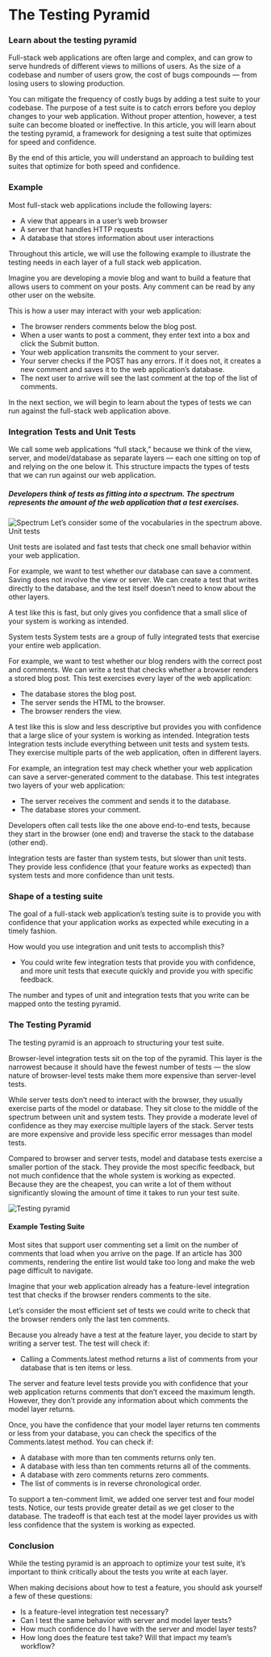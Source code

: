 # The Testing Pyramid

### Learn about the testing pyramid
Full-stack web applications are often large and complex, and can grow to serve hundreds of different views to millions of users. As the size of a codebase and number of users grow, the cost of bugs compounds — from losing users to slowing production.

You can mitigate the frequency of costly bugs by adding a test suite to your codebase. The purpose of a test suite is to catch errors before you deploy changes to your web application. Without proper attention, however, a test suite can become bloated or ineffective. In this article, you will learn about the testing pyramid, a framework for designing a test suite that optimizes for speed and confidence.

By the end of this article, you will understand an approach to building test suites that optimize for both speed and confidence.

### Example

Most full-stack web applications include the following layers:

- A view that appears in a user’s web browser
- A server that handles HTTP requests
- A database that stores information about user interactions

Throughout this article, we will use the following example to illustrate the testing needs in each layer of a full stack web application.

Imagine you are developing a movie blog and want to build a feature that allows users to comment on your posts. Any comment can be read by any other user on the website.

This is how a user may interact with your web application:

- The browser renders comments below the blog post.
- When a user wants to post a comment, they enter text into a box and click the Submit button.
- Your web application transmits the comment to your server.
- Your server checks if the POST has any errors. If it does not, it creates a new comment and saves it to the web application’s database.
- The next user to arrive will see the last comment at the top of the list of comments.

In the next section, we will begin to learn about the types of tests we can run against the full-stack web application above.

### Integration Tests and Unit Tests

We call some web applications “full stack,” because we think of the view, server, and model/database as separate layers — each one sitting on top of and relying on the one below it. This structure impacts the types of tests that we can run against our web application.

##### Developers think of tests as fitting into a spectrum. The spectrum represents the amount of the web application that a test exercises.

![Spectrum](https://content.codecademy.com/programs/tdd-js/articles/testing-spectrum.png)
Let’s consider some of the vocabularies in the spectrum above. Unit tests

Unit tests are isolated and fast tests that check one small behavior within your web application.

For example, we want to test whether our database can save a comment. Saving does not involve the view or server. We can create a test that writes directly to the database, and the test itself doesn’t need to know about the other layers.

A test like this is fast, but only gives you confidence that a small slice of your system is working as intended.

System tests System tests are a group of fully integrated tests that exercise your entire web application.

For example, we want to test whether our blog renders with the correct post and comments. We can write a test that checks whether a browser renders a stored blog post. This test exercises every layer of the web application:

- The database stores the blog post.
- The server sends the HTML to the browser.
- The browser renders the view.

A test like this is slow and less descriptive but provides you with confidence that a large slice of your system is working as intended. Integration tests Integration tests include everything between unit tests and system tests. They exercise multiple parts of the web application, often in different layers.

For example, an integration test may check whether your web application can save a server-generated comment to the database. This test integrates two layers of your web application:

- The server receives the comment and sends it to the database.
- The database stores your comment.

Developers often call tests like the one above end-to-end tests, because they start in the browser (one end) and traverse the stack to the database (other end).

Integration tests are faster than system tests, but slower than unit tests. They provide less confidence (that your feature works as expected) than system tests and more confidence than unit tests.

### Shape of a testing suite

The goal of a full-stack web application’s testing suite is to provide you with confidence that your application works as expected while executing in a timely fashion.

How would you use integration and unit tests to accomplish this?

- You could write few integration tests that provide you with confidence, and more unit tests that execute quickly and provide you with specific feedback.

The number and types of unit and integration tests that you write can be mapped onto the testing pyramid.

### The Testing Pyramid

The testing pyramid is an approach to structuring your test suite.

Browser-level integration tests sit on the top of the pyramid. This layer is the narrowest because it should have the fewest number of tests — the slow nature of browser-level tests make them more expensive than server-level tests.

While server tests don’t need to interact with the browser, they usually exercise parts of the model or database. They sit close to the middle of the spectrum between unit and system tests. They provide a moderate level of confidence as they may exercise multiple layers of the stack. Server tests are more expensive and provide less specific error messages than model tests.

Compared to browser and server tests, model and database tests exercise a smaller portion of the stack. They provide the most specific feedback, but not much confidence that the whole system is working as expected. Because they are the cheapest, you can write a lot of them without significantly slowing the amount of time it takes to run your test suite.

![Testing pyramid](https://content.codecademy.com/programs/tdd-js/articles/testing-pyramid.jpg)

#### Example Testing Suite

Most sites that support user commenting set a limit on the number of comments that load when you arrive on the page. If an article has 300 comments, rendering the entire list would take too long and make the web page difficult to navigate.

Imagine that your web application already has a feature-level integration test that checks if the browser renders comments to the site.

Let’s consider the most efficient set of tests we could write to check that the browser renders only the last ten comments.

Because you already have a test at the feature layer, you decide to start by writing a server test. The test will check if:

- Calling a Comments.latest method returns a list of comments from your database that is ten items or less.

The server and feature level tests provide you with confidence that your web application returns comments that don’t exceed the maximum length. However, they don’t provide any information about which comments the model layer returns.

Once, you have the confidence that your model layer returns ten comments or less from your database, you can check the specifics of the Comments.latest method. You can check if:

- A database with more than ten comments returns only ten.
- A database with less than ten comments returns all of the comments.
- A database with zero comments returns zero comments.
- The list of comments is in reverse chronological order.

To support a ten-comment limit, we added one server test and four model tests. Notice, our tests provide greater detail as we get closer to the database. The tradeoff is that each test at the model layer provides us with less confidence that the system is working as expected.

### Conclusion

While the testing pyramid is an approach to optimize your test suite, it’s important to think critically about the tests you write at each layer.

When making decisions about how to test a feature, you should ask yourself a few of these questions:

- Is a feature-level integration test necessary?
- Can I test the same behavior with server and model layer tests?
- How much confidence do I have with the server and model layer tests?
- How long does the feature test take? Will that impact my team’s workflow?
